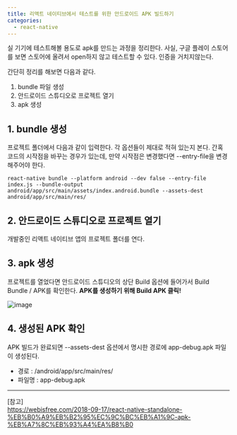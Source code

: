 ```yaml
---
title: 리액트 네이티브에서 테스트를 위한 안드로이드 APK 빌드하기
categories:
  - react-native
---
```


실 기기에 테스트해볼 용도로 apk를 만드는 과정을 정리한다. 사실, 구글 플레이 스토어를 보면 스토어에 올려서 open하지 않고 테스트할 수 있다. 인증을 거치지않는다.

간단히 정리를 해보면 다음과 같다.

1. bundle 파일 생성
2. 안드로이드 스튜디오로 프로젝트 열기
3. apk 생성

## 1. bundle 생성

프로젝트 폴더에서 다음과 같이 입력한다. 각 옵션들이 제대로 적혀 있는지 본다. 간혹 코드의 시작점을 바꾸는 경우가 있는데, 만약 시작점은 변경했다면 --entry-file을 변경해주어야 한다.

```shell
react-native bundle --platform android --dev false --entry-file index.js --bundle-output android/app/src/main/assets/index.android.bundle --assets-dest android/app/src/main/res/
```

## 2. 안드로이드 스튜디오로 프로젝트 열기

개발중인 리액트 네이티브 앱의 프로젝트 폴더를 연다.

## 3. apk 생성

프로젝트를 열었다면 안드로이드 스튜디오의 상단 Build 옵션에 들어가서 Build Bundle / APK를 확인한다. **APK를 생성하기 위해 Build APK 클릭!**

![image](https://user-images.githubusercontent.com/13075035/72409648-b726de80-37a9-11ea-84fc-05de0e2c19ad.png)

## 4. 생성된 APK 확인

APK 빌드가 완료되면 --assets-dest 옵션에서 명시한 경로에 app-debug.apk 파일이 생성된다.

- 경로 : /android/app/src/main/res/
- 파일명 : app-debug.apk

---

[참고]  
https://webisfree.com/2018-09-17/react-native-standalone-%EB%B0%A9%EB%B2%95%EC%9C%BC%EB%A1%9C-apk-%EB%A7%8C%EB%93%A4%EA%B8%B0
